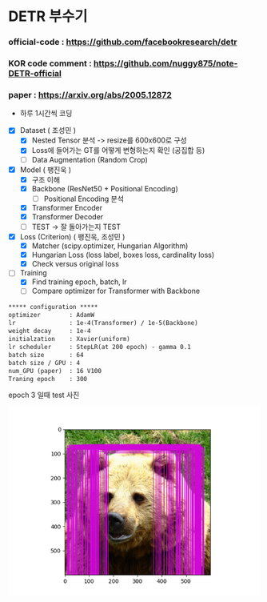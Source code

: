 # DETR 부수기

### official-code : https://github.com/facebookresearch/detr

### KOR code comment : https://github.com/nuggy875/note-DETR-official

### paper : https://arxiv.org/abs/2005.12872

- 하루 1시간씩 코딩

- [x] Dataset ( 조성민 )
  - [x] Nested Tensor 분석 -> resize를 600x600로 구성
  - [x] Loss에 들어가는 GT를 어떻게 변형하는지 확인 (공집합 등)
  - [ ] Data Augmentation (Random Crop)
- [x] Model ( 팽진욱 )
  - [x] 구조 이해
  - [x] Backbone (ResNet50 + Positional Encoding)
    - [ ] Positional Encoding 분석
  - [x] Transformer Encoder
  - [x] Transformer Decoder
  - [ ] TEST -> 잘 돌아가는지 TEST
- [x] Loss (Criterion) ( 팽진욱, 조성민 )
  - [x] Matcher (scipy.optimizer, Hungarian Algorithm)
  - [x] Hungarian Loss (loss label, boxes loss, cardinality loss)
  - [x] Check versus original loss
- [ ] Training
  - [x] Find training epoch, batch, lr
  - [ ] Compare optimizer for Transformer with Backbone

```
***** configuration *****
optimizer        : AdamW
lr               : 1e-4(Transformer) / 1e-5(Backbone)
weight decay     : 1e-4
initialzation    : Xavier(uniform)
lr scheduler     : StepLR(at 200 epoch) - gamma 0.1
batch size       : 64
batch size / GPU : 4 
num_GPU (paper)  : 16 V100
Traning epoch    : 300
```
  
epoch 3 일때 test 사진

![](./figures/result.png)
